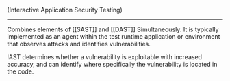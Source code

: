 (Interactive Application Security Testing)
___
Combines elements of [[SAST]] and [[DAST]] Simultaneously. It is typically implemented as an agent within the test runtime application or environment that observes attacks and identifies vulnerabilities. 

IAST determines whether a vulnerability is exploitable with increased accuracy, and can identify where specifically the vulnerability is located in the code.
